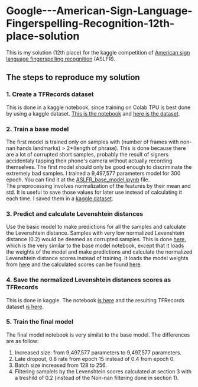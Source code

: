 # Google---American-Sign-Language-Fingerspelling-Recognition-12th-place-solution  
This is my solution (12th place) for the kaggle competition of [American sign language fingerspelling recognition](https://www.kaggle.com/competitions/asl-fingerspelling) (ASLFR).  

## The steps to reproduce my solution
### 1. Create a TFRecords dataset
This is done in a kaggle notebook, since training on Colab TPU is best done by using a kaggle dataset. [This is the notebook](https://www.kaggle.com/shlomoron/aslfr-parquets-to-tfrecords) and [here is the dataset](https://www.kaggle.com/datasets/shlomoron/aslfr-tfrecords).  
### 2. Train a base model
The first model is trained only on samples with (number of frames with non-nan hands landmarks) > 2*(length of phrase). This is done because there are a lot of corrupted short samples, probably the result of signers accidentaly tapping their phone's camera without actually recording themselves. The first model should only be good enough to discriminate the extremely bad samples. I trained a 9,497,577 parameters model for 300 epoch. You can find it at the [ASLFR_base_model.ipynb](https://github.com/shlomoron/Google---American-Sign-Language-Fingerspelling-Recognition-12th-place-solution/blob/main/ASLFR_base_model.ipynb) file.  
The preprocessing involves normalization of the features by their mean and std. It is useful to save those values for later use instead of calculating it each time. I saved them in a [kaggle dataset](https://www.kaggle.com/datasets/shlomoron/aslfr-means-and-stds).  
### 3. Predict and calculate Levenshtein distances
Use the basic model to make predictions for all the samples and calculate the Levenshtein distance. Samples with very low normalized Levenshtein distance (0.2) would be deemed as corrupted samples. This is done [here](https://github.com/shlomoron/Google---American-Sign-Language-Fingerspelling-Recognition-12th-place-solution/blob/main/ASLFR_base_model_predict.ipynb), which is the very similar to the base model notebook, except that it loads the weights of the model and make predictions and calculate the normalized Levenshtein distance scores instead of training. It loads the model weights from [here](https://www.kaggle.com/datasets/shlomoron/aslfr-base-model) and the calculated scores can be found [here](https://www.kaggle.com/datasets/shlomoron/aslfr-base-model-levs).  
### 4. Save the normalized Levenshtein distances scores as TFRecords
This is done in kaggle. The notebook [is here](https://www.kaggle.com/code/shlomoron/aslfr-base-model-levs-tfrecords) and the resulting TFRecords dataset [is here](https://www.kaggle.com/datasets/shlomoron/aslfr-base-model-levs-as-tfrecords).
### 5. Train the final model
The final model notebook is very similat to the base model. The differences are as follow:
1. Increased size: from 9,497,577 parameters to 9,497,577 parameters.
2. Late dropout, 0.8 rate from epoch 15 instead of 0.4 from epoch 0.
3. Batch size increased from 128 to 256.
4. Filtering samplels by the Levenshtein scores calculated at section 3 with a treshild of 0.2 (instead of the Non-nan filtering done in section 1).
